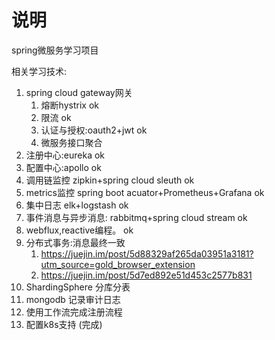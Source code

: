 # 说明

spring微服务学习项目

相关学习技术:

1. spring cloud gateway网关
    1. 熔断hystrix ok
    2. 限流 ok
    3. 认证与授权:oauth2+jwt ok
    4. 微服务接口聚合
2. 注册中心:eureka ok
3. 配置中心:apollo ok
4. 调用链监控 zipkin+spring cloud sleuth ok
5. metrics监控 spring boot acuator+Prometheus+Grafana ok
6. 集中日志 elk+logstash ok
7. 事件消息与异步消息: rabbitmq+spring cloud stream ok
8. webflux,reactive编程。 ok
9. 分布式事务:消息最终一致
    1. https://juejin.im/post/5d88329af265da03951a3181?utm_source=gold_browser_extension
    2. https://juejin.im/post/5d7ed892e51d453c2577b831
10. ShardingSphere 分库分表
11. mongodb 记录审计日志
12. 使用工作流完成注册流程
13. 配置k8s支持 (完成)



